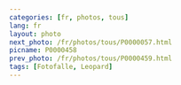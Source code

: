 ```yaml
---
categories: [fr, photos, tous]
lang: fr
layout: photo
next_photo: /fr/photos/tous/P0000057.html
picname: P0000458
prev_photo: /fr/photos/tous/P0000459.html
tags: [Fotofalle, Leopard]
---
```

